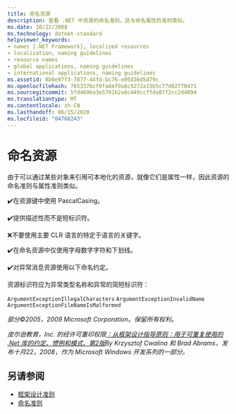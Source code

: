 ```yaml
---
title: 命名资源
description: 查看 .NET 中资源的命名准则，这与命名属性的准则类似。
ms.date: 10/22/2008
ms.technology: dotnet-standard
helpviewer_keywords:
- names [.NET Framework], localized resources
- localization, naming guidelines
- resource names
- global applications, naming guidelines
- international applications, naming guidelines
ms.assetid: 8b0e97f3-7877-44fd-bc76-e05d36d5d79c
ms.openlocfilehash: 765337bcf9fad4f9a8c9272a15b5c77d02770471
ms.sourcegitcommit: 5fd4696a3e5791b2a8c449ccffda87f2cc2d4894
ms.translationtype: MT
ms.contentlocale: zh-CN
ms.lasthandoff: 06/15/2020
ms.locfileid: "84768243"
---
```

# <a name="naming-resources"></a>命名资源
由于可以通过某些对象来引用可本地化的资源，就像它们是属性一样，因此资源的命名准则与属性准则类似。

 ✔️在资源键中使用 PascalCasing。

 ✔️提供描述性而不是短标识符。

 ❌不要使用主要 CLR 语言的特定于语言的关键字。

 ✔️在命名资源中仅使用字母数字字符和下划线。

 ✔️对异常消息资源使用以下命名约定。

 资源标识符应为异常类型名称和异常的简短标识符：

 `ArgumentExceptionIllegalCharacters` `ArgumentExceptionInvalidName`
 `ArgumentExceptionFileNameIsMalformed`

 *部分©2005，2009 Microsoft Corporation。保留所有权利。*

 *皮尔逊教育，Inc. 的经许可重印权限[：从框架设计指导原则：用于可重复使用的 .Net 库的约定、惯例和模式、第2版](https://www.informit.com/store/framework-design-guidelines-conventions-idioms-and-9780321545619)By Krzysztof Cwalina 和 Brad Abrams，发布十月22，2008，作为 Microsoft Windows 开发系列的一部分。*

## <a name="see-also"></a>另请参阅

- [框架设计准则](index.md)
- [命名准则](naming-guidelines.md)
